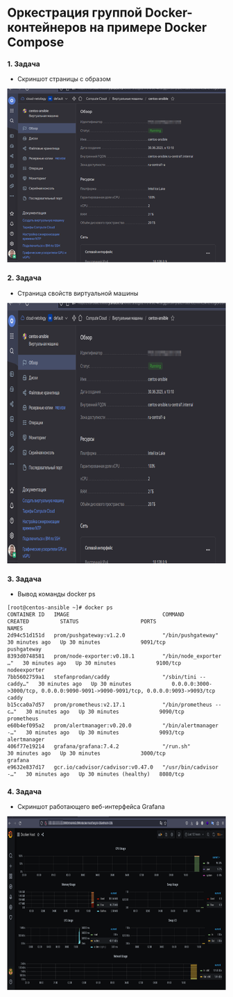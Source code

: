 # Оркестрация группой Docker-контейнеров на примере Docker Compose

### 1. Задача
- Скриншот страницы с образом
<p align="center">
  <img width="800" height="400" src="./assets/yc_01.png">
</p>

### 2. Задача
- Страница свойств виртуальной машины
<p align="center">
  <img width="800" height="600" src="./assets/yc_02.png">
</p>


### 3. Задача
- Вывод команды docker ps
```
[root@centos-ansible ~]# docker ps
CONTAINER ID   IMAGE                              COMMAND                  CREATED          STATUS                    PORTS                                                                              NAMES
2d94c51d151d   prom/pushgateway:v1.2.0            "/bin/pushgateway"       30 minutes ago   Up 30 minutes             9091/tcp                                                                           pushgateway
8393d0748581   prom/node-exporter:v0.18.1         "/bin/node_exporter …"   30 minutes ago   Up 30 minutes             9100/tcp                                                                           nodeexporter
7bb5602759a1   stefanprodan/caddy                 "/sbin/tini -- caddy…"   30 minutes ago   Up 30 minutes             0.0.0.0:3000->3000/tcp, 0.0.0.0:9090-9091->9090-9091/tcp, 0.0.0.0:9093->9093/tcp   caddy
b15cca0a7d57   prom/prometheus:v2.17.1            "/bin/prometheus --c…"   30 minutes ago   Up 30 minutes             9090/tcp                                                                           prometheus
e60b4ef095a2   prom/alertmanager:v0.20.0          "/bin/alertmanager -…"   30 minutes ago   Up 30 minutes             9093/tcp                                                                           alertmanager
406f77e19214   grafana/grafana:7.4.2              "/run.sh"                30 minutes ago   Up 30 minutes             3000/tcp                                                                           grafana
e9632e837d17   gcr.io/cadvisor/cadvisor:v0.47.0   "/usr/bin/cadvisor -…"   30 minutes ago   Up 30 minutes (healthy)   8080/tcp 
```

### 4. Задача
- Cкриншот работающего веб-интерфейса Grafana
<p align="center">
  <img width="800" height="400" src="./assets/yc_04.png">
</p>



